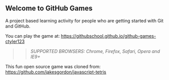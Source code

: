 ## Welcome to GitHub Games

A project based learning activity for people who are getting started with Git and GitHub.

You can play the game at: https://githubschool.github.io/github-games-ctyler123

>> _*SUPPORTED BROWSERS*: Chrome, Firefox, Safari, Opera and IE9+_

This fun open source game was cloned from: https://github.com/jakesgordon/javascript-tetris
